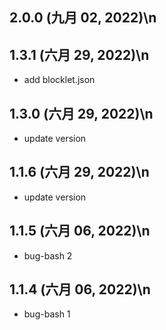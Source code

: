 ## 2.0.0 (九月 02, 2022)\n


## 1.3.1 (六月 29, 2022)\n
- add blocklet.json

## 1.3.0 (六月 29, 2022)\n
- update version 

## 1.1.6 (六月 29, 2022)\n
- update version

## 1.1.5 (六月 06, 2022)\n
- bug-bash 2

## 1.1.4 (六月 06, 2022)\n
- bug-bash 1

